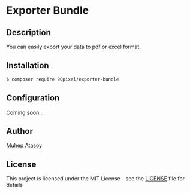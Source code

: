 # Exporter Bundle

## Description
You can easily export your data to pdf or excel format.

## Installation
```bash
$ composer require 90pixel/exporter-bundle
```

## Configuration
Coming soon...

## Author
[Muhep Atasoy](https://github.com/muhep06)

## License
This project is licensed under the MIT License - see the [LICENSE](LICENSE) file for details